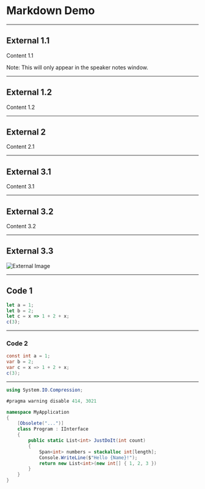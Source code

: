 # Markdown Demo

---

## External 1.1

Content 1.1

Note: This will only appear in the speaker notes window.

---

## External 1.2

Content 1.2

---

## External 2

Content 2.1

---

## External 3.1

Content 3.1

---

## External 3.2

Content 3.2

---

## External 3.3

![External Image](https://s3.amazonaws.com/static.slid.es/logo/v2/slides-symbol-512x512.png)

---

## Code 1

```js [1-2|3|4]
let a = 1;
let b = 2;
let c = x => 1 + 2 + x;
c(3);
```

---

### Code 2

```csharp [1-2|3|4]
const int a = 1;
var b = 2;
var c = x => 1 + 2 + x;
c(3);
```

---

```csharp []
using System.IO.Compression;

#pragma warning disable 414, 3021

namespace MyApplication
{
    [Obsolete("...")]
    class Program : IInterface
    {
        public static List<int> JustDoIt(int count)
        {
            Span<int> numbers = stackalloc int[length];
            Console.WriteLine($"Hello {Name}!");
            return new List<int>(new int[] { 1, 2, 3 })
        }
    }
}
```